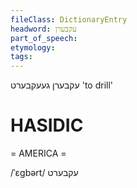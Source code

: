 ```yaml
---
fileClass: DictionaryEntry
headword: עקבערן
part_of_speech: 
etymology: 
tags: 
---
```

עקבערן
געעקבערט
'to drill'

HASIDIC
=======
= AMERICA = 

/ˈɛgbərt/ עקבערט

